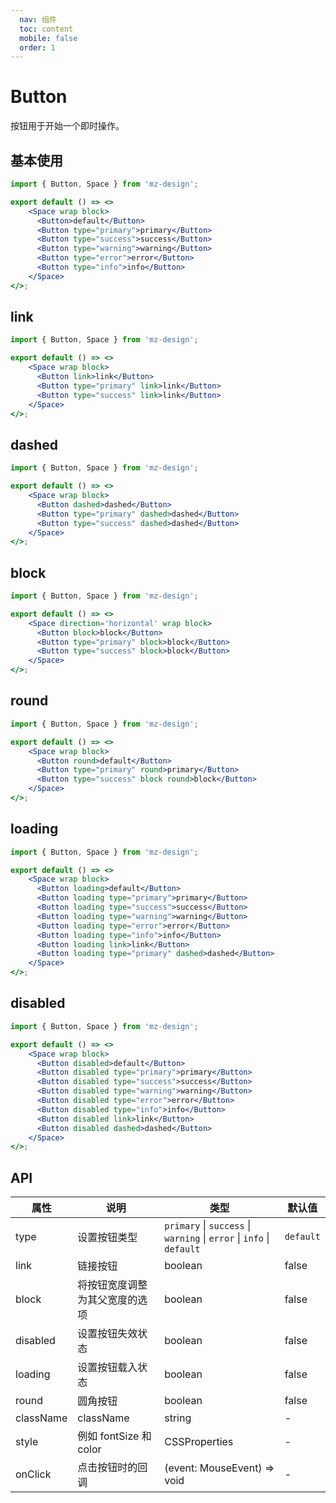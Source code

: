 ```yaml
---
  nav: 组件
  toc: content
  mobile: false
  order: 1
---
```

# Button

按钮用于开始一个即时操作。

## 基本使用

```jsx
import { Button, Space } from 'mz-design';

export default () => <>
    <Space wrap block>
      <Button>default</Button>
      <Button type="primary">primary</Button>
      <Button type="success">success</Button>
      <Button type="warning">warning</Button>
      <Button type="error">error</Button>
      <Button type="info">info</Button>
    </Space>
</>;
```

## link

```jsx
import { Button, Space } from 'mz-design';

export default () => <>
    <Space wrap block>
      <Button link>link</Button>
      <Button type="primary" link>link</Button>
      <Button type="success" link>link</Button>
    </Space>
</>;
```

## dashed

```jsx
import { Button, Space } from 'mz-design';

export default () => <>
    <Space wrap block>
      <Button dashed>dashed</Button>
      <Button type="primary" dashed>dashed</Button>
      <Button type="success" dashed>dashed</Button>
    </Space>
</>;
```

## block

```jsx
import { Button, Space } from 'mz-design';

export default () => <>
    <Space direction='horizontal' wrap block>
      <Button block>block</Button>
      <Button type="primary" block>block</Button>
      <Button type="success" block>block</Button>
    </Space>
</>;
```

## round

```jsx
import { Button, Space } from 'mz-design';

export default () => <>
    <Space wrap block>
      <Button round>default</Button>
      <Button type="primary" round>primary</Button>
      <Button type="success" block round>block</Button>
    </Space>
</>;
```

## loading

```jsx
import { Button, Space } from 'mz-design';

export default () => <>
    <Space wrap block>
      <Button loading>default</Button>
      <Button loading type="primary">primary</Button>
      <Button loading type="success">success</Button>
      <Button loading type="warning">warning</Button>
      <Button loading type="error">error</Button>
      <Button loading type="info">info</Button>
      <Button loading link>link</Button>
      <Button loading type="primary" dashed>dashed</Button>
    </Space>
</>;
```

## disabled

```jsx
import { Button, Space } from 'mz-design';

export default () => <>
    <Space wrap block>
      <Button disabled>default</Button>
      <Button disabled type="primary">primary</Button>
      <Button disabled type="success">success</Button>
      <Button disabled type="warning">warning</Button>
      <Button disabled type="error">error</Button>
      <Button disabled type="info">info</Button>
      <Button disabled link>link</Button>
      <Button disabled dashed>dashed</Button>
    </Space>
</>;
```

## API

| 属性 | 说明 | 类型 | 默认值 |
| --- | --- | --- | --- |
| type | 设置按钮类型 | `primary` \| `success` \| `warning` \| `error` \| `info` \| `default` | `default` |
| link | 链接按钮 | boolean | false |
| block | 将按钮宽度调整为其父宽度的选项 | boolean | false |
| disabled | 设置按钮失效状态 | boolean | false |
| loading | 设置按钮载入状态 | boolean | false |
| round | 圆角按钮 | boolean | false |
| className | className | string | - |
| style | 例如 fontSize 和 color | CSSProperties | - |
| onClick | 点击按钮时的回调 | (event: MouseEvent) => void | - |
